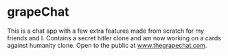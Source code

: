 # grapeChat

This is a chat app with a few extra features made from scratch for my friends and I. Contains a secret hitler clone and am now working on a cards against humanity clone. Open to the public at www.thegrapechat.com.
